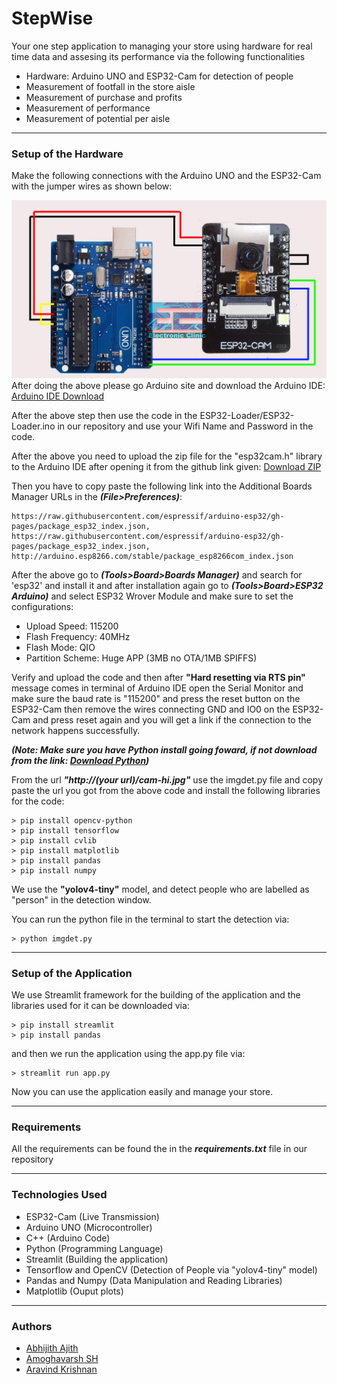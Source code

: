 # StepWise
Your one step application to managing your store using hardware for real time data and assesing its performance via the following functionalities
* Hardware: Arduino UNO and ESP32-Cam for detection of people
* Measurement of footfall in the store aisle
* Measurement of purchase and profits
* Measurement of performance
* Measurement of potential per aisle
- - - -
### Setup of the Hardware
Make the following connections with the Arduino UNO and the ESP32-Cam with the jumper wires as shown below:

![](Connections/Connections.jpg)
After doing the above please go Arduino site and download the Arduino IDE: [Arduino IDE Download](https://www.arduino.cc/en/software)

After the above step then use the code in the ESP32-Loader/ESP32-Loader.ino in our repository and use your Wifi Name and Password in the code.

After the above you need to upload the zip file for the "esp32cam.h" library to the Arduino IDE after opening it from the github link given: [Download ZIP](https://github.com/yoursunny/esp32cam)

Then you have to copy paste the following link into the Additional Boards Manager URLs in the ***(File>Preferences)***:
```
https://raw.githubusercontent.com/espressif/arduino-esp32/gh-pages/package_esp32_index.json, https://raw.githubusercontent.com/espressif/arduino-esp32/gh-pages/package_esp32_index.json, http://arduino.esp8266.com/stable/package_esp8266com_index.json
```
After the above go to ***(Tools>Board>Boards Manager)*** and search for 'esp32' and install it 
and after installation again go to ***(Tools>Board>ESP32 Arduino)*** and select ESP32 Wrover Module and make sure to set the configurations:
* Upload Speed: 115200
* Flash Frequency: 40MHz
* Flash Mode: QIO
* Partition Scheme: Huge APP (3MB no OTA/1MB SPIFFS)

Verify and upload the code and then after **"Hard resetting via RTS pin"** message comes in terminal of Arduino IDE open the Serial Monitor and make sure the baud rate is "115200" and press the reset button on the ESP32-Cam then remove the wires connecting GND and IO0 on the ESP32-Cam and press reset again and you will get a link if the connection to the network happens successfully.

***(Note: Make sure you have Python install going foward, if not download from the link: [Download Python](https://www.python.org/downloads/))***

From the url ***"http://(your url)/cam-hi.jpg"*** use the imgdet.py file and copy paste the url you got from the above code and install the following libraries for the code:
```
> pip install opencv-python
> pip install tensorflow
> pip install cvlib
> pip install matplotlib
> pip install pandas
> pip install numpy
```
We use the **"yolov4-tiny"** model, and detect people who are labelled as "person" in the detection window.

You can run the python file in the terminal to start the detection via:
```
> python imgdet.py
```
- - - -
### Setup of the Application

We use Streamlit framework for the building of the application and the libraries used for it can be downloaded via:
```
> pip install streamlit
> pip install pandas
```
and then we run the application using the app.py file via:
```
> streamlit run app.py
```
Now you can use the application easily and manage your store.
- - - -
### Requirements
All the requirements can be found the in the ***requirements.txt*** file in our repository
- - - -
### Technologies Used
* ESP32-Cam (Live Transmission)
* Arduino UNO (Microcontroller)
* C++ (Arduino Code)
* Python (Programming Language)
* Streamlit (Building the application)
* Tensorflow and OpenCV (Detection of People via "yolov4-tiny" model)
* Pandas and Numpy (Data Manipulation and Reading Libraries)
* Matplotlib (Ouput plots)
- - - -
### Authors
* [Abhijith Ajith](https://github.com/AAbhijithA)
* [Amoghavarsh SH](https://github.com/AsHtrich)
* [Aravind Krishnan](https://github.com/aravindk017)
